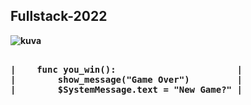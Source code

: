

<b><h2>**Fullstack-2022**</h2><b>

  
![kuva](https://user-images.githubusercontent.com/99166139/159218855-f20f9252-42d6-45ce-aa17-1dde632f5abd.png)  

  
  

<pre>  
|    <b>func you_win():<b>                       |  
|        show_message("Game Over")         |  
|        $SystemMessage.text = "New Game?" |  
</b></pre>
  
